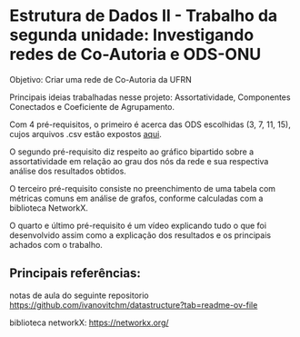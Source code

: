 # Estrutura de Dados II - Trabalho da segunda unidade: Investigando redes de Co-Autoria e ODS-ONU
Objetivo: Criar uma rede de Co-Autoria da UFRN

Principais ideias trabalhadas nesse projeto: Assortatividade, Componentes Conectados e Coeficiente de Agrupamento.

Com 4 pré-requisitos, o primeiro é acerca das ODS escolhidas (3, 7, 11, 15), cujos arquivos .csv estão expostos [aqui](./requisito1/).

O segundo pré-requisito diz respeito ao gráfico bipartido sobre a assortatividade em relação ao grau dos nós da rede e sua respectiva análise dos resultados obtidos.

O terceiro pré-requisito consiste no preenchimento de uma tabela com métricas comuns em análise de grafos, conforme calculadas com a biblioteca NetworkX.

O quarto e último pré-requisito é um vídeo explicando tudo o que foi desenvolvido assim como a explicação dos resultados e os principais achados com o trabalho. 

## Principais referências:
notas de aula do seguinte repositorio https://github.com/ivanovitchm/datastructure?tab=readme-ov-file

biblioteca networkX: https://networkx.org/
